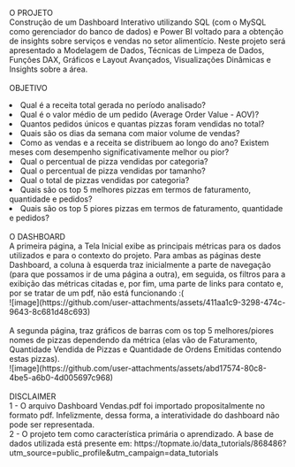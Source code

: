 O PROJETO
<br>
Construção de um Dashboard Interativo utilizando SQL (com o MySQL como gerenciador do banco de dados) e Power BI voltado para a obtenção de insights sobre serviços e vendas no setor alimentício. Neste projeto será apresentado a Modelagem de Dados, Técnicas de Limpeza de Dados, Funções DAX, Gráficos e Layout Avançados, Visualizações Dinâmicas e Insights sobre a área.
<br><br>
OBJETIVO
<br>
<li>Qual é a receita total gerada no período analisado? <br>
<li>Qual é o valor médio de um pedido (Average Order Value - AOV)? <br>
<li>Quantos pedidos únicos e quantas pizzas foram vendidas no total? <br>
<li>Quais são os dias da semana com maior volume de vendas? <br>
<li>Como as vendas e a receita se distribuem ao longo do ano? Existem meses com desempenho significativamente melhor ou pior? <br>
<li>Qual o percentual de pizza vendidas por categoria? <br>
<li>Qual o percentual de pizza vendidas por tamanho? <br>
<li>Qual o total de pizzas vendidas por categoria? <br>
<li>Quais são os top 5 melhores pizzas em termos de faturamento, quantidade e pedidos? <br>
<li>Quais são os top 5 piores pizzas em termos de faturamento, quantidade e pedidos?
<br><br>
O DASHBOARD
<br>
A primeira página, a Tela Inicial exibe as principais métricas para os dados utilizados e para o contexto do projeto. Para ambas as páginas deste Dashboard, a coluna à esquerda traz inicialmente a parte de navegação (para que possamos ir de uma página a outra), em seguida, os filtros para a exibição das métricas citadas e, por fim, uma parte de links para contato e, por se tratar de um pdf, não está funcionando :( <br>
![image](https://github.com/user-attachments/assets/411aa1c9-3298-474c-9643-8c681d48c693)
<br><br>
A segunda página, traz gráficos de barras com os top 5 melhores/piores nomes de pizzas dependendo da métrica (elas vão de Faturamento, Quantidade Vendida de Pizzas e Quantidade de Ordens Emitidas contendo estas pizzas). <br>
![image](https://github.com/user-attachments/assets/abd17574-80c8-4be5-a6b0-4d005697c968)
<br><br>
DISCLAIMER
<br>
1 - O arquivo Dashboard Vendas.pdf foi importado propositalmente no formato pdf. Infelizmente, dessa forma, a interatividade do dashboard não pode ser representada. 
<br>
2 - O projeto tem como característica primária o aprendizado. A base de dados utilizada está presente em: 
https://topmate.io/data_tutorials/868486?utm_source=public_profile&utm_campaign=data_tutorials 
